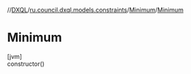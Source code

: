 //[DXQL](../../../index.md)/[ru.council.dxql.models.constraints](../index.md)/[Minimum](index.md)/[Minimum](-minimum.md)

# Minimum

[jvm]\
constructor()
